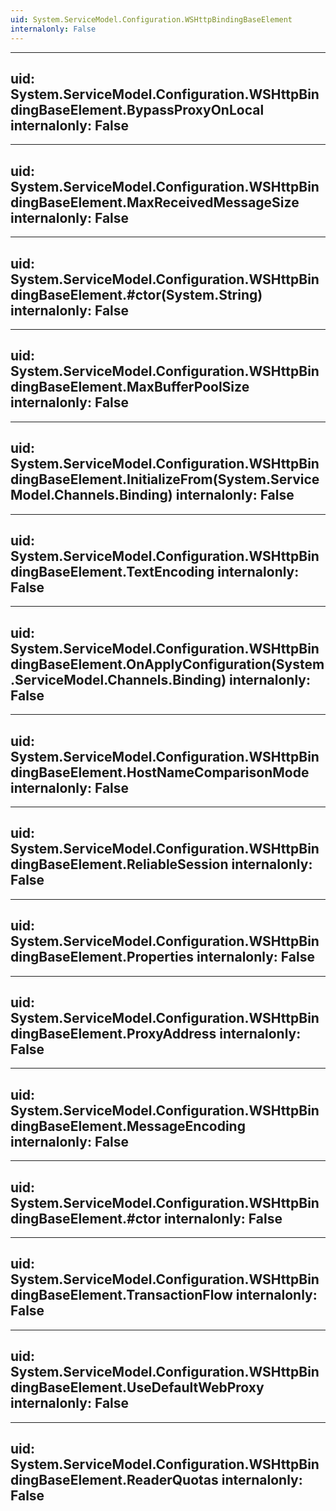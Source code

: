 ```yaml
---
uid: System.ServiceModel.Configuration.WSHttpBindingBaseElement
internalonly: False
---
```


---
uid: System.ServiceModel.Configuration.WSHttpBindingBaseElement.BypassProxyOnLocal
internalonly: False
---

---
uid: System.ServiceModel.Configuration.WSHttpBindingBaseElement.MaxReceivedMessageSize
internalonly: False
---

---
uid: System.ServiceModel.Configuration.WSHttpBindingBaseElement.#ctor(System.String)
internalonly: False
---

---
uid: System.ServiceModel.Configuration.WSHttpBindingBaseElement.MaxBufferPoolSize
internalonly: False
---

---
uid: System.ServiceModel.Configuration.WSHttpBindingBaseElement.InitializeFrom(System.ServiceModel.Channels.Binding)
internalonly: False
---

---
uid: System.ServiceModel.Configuration.WSHttpBindingBaseElement.TextEncoding
internalonly: False
---

---
uid: System.ServiceModel.Configuration.WSHttpBindingBaseElement.OnApplyConfiguration(System.ServiceModel.Channels.Binding)
internalonly: False
---

---
uid: System.ServiceModel.Configuration.WSHttpBindingBaseElement.HostNameComparisonMode
internalonly: False
---

---
uid: System.ServiceModel.Configuration.WSHttpBindingBaseElement.ReliableSession
internalonly: False
---

---
uid: System.ServiceModel.Configuration.WSHttpBindingBaseElement.Properties
internalonly: False
---

---
uid: System.ServiceModel.Configuration.WSHttpBindingBaseElement.ProxyAddress
internalonly: False
---

---
uid: System.ServiceModel.Configuration.WSHttpBindingBaseElement.MessageEncoding
internalonly: False
---

---
uid: System.ServiceModel.Configuration.WSHttpBindingBaseElement.#ctor
internalonly: False
---

---
uid: System.ServiceModel.Configuration.WSHttpBindingBaseElement.TransactionFlow
internalonly: False
---

---
uid: System.ServiceModel.Configuration.WSHttpBindingBaseElement.UseDefaultWebProxy
internalonly: False
---

---
uid: System.ServiceModel.Configuration.WSHttpBindingBaseElement.ReaderQuotas
internalonly: False
---

